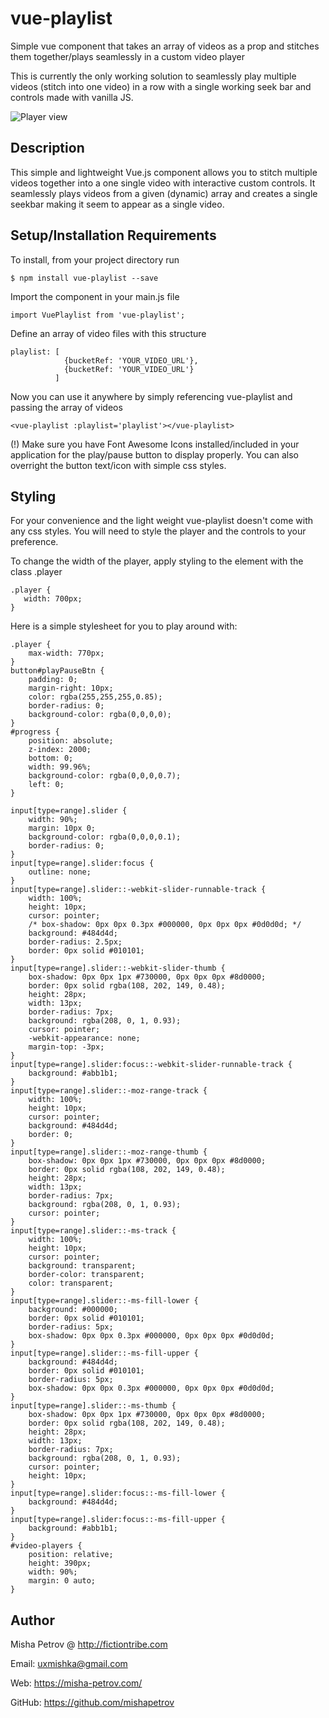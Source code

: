 # vue-playlist
Simple vue component that takes an array of videos as a prop and stitches them together/plays seamlessly in a custom video player

This is currently the only working solution to seamlessly play multiple videos (stitch into one video) in a row with a single working seek bar and controls made with vanilla JS.

![Player view](https://i.imgur.com/5zdIUyc.jpg)

## Description
This simple and lightweight Vue.js component allows you to stitch multiple videos together into a one single video with interactive custom controls. It seamlessly plays videos from a given (dynamic) array and creates a single seekbar making it seem to appear as a single video.


## Setup/Installation Requirements

To install, from your project directory run
  ```
  $ npm install vue-playlist --save
  ```


Import the component in your main.js file
  ```
import VuePlaylist from 'vue-playlist';
  ```
Define an array of video files with this structure
  ```
playlist: [
              {bucketRef: 'YOUR_VIDEO_URL'},
              {bucketRef: 'YOUR_VIDEO_URL'}
            ]
  ```
Now you can use it anywhere by simply referencing vue-playlist and passing the array of videos
  ```
<vue-playlist :playlist='playlist'></vue-playlist>
  ```

   (!) Make sure you have Font Awesome Icons installed/included in your application for the play/pause button to display properly. You can also overright the button text/icon with simple css styles.

## Styling

  For your convenience and the light weight vue-playlist doesn't come with any css styles. You will need to style the player and the controls to your preference.

  To change the width of the player, apply styling to the element with the class .player
  ```
.player {
     width: 700px;
}
  ```

Here is a simple stylesheet for you to play around with:
  ```
.player {
      max-width: 770px;
}
button#playPauseBtn {
      padding: 0;
      margin-right: 10px;
      color: rgba(255,255,255,0.85);
      border-radius: 0;
      background-color: rgba(0,0,0,0);
}
#progress {
      position: absolute;
      z-index: 2000;
      bottom: 0;
      width: 99.96%;
      background-color: rgba(0,0,0,0.7);
      left: 0;
}

input[type=range].slider {
      width: 90%;
      margin: 10px 0;
      background-color: rgba(0,0,0,0.1);
      border-radius: 0;
}
input[type=range].slider:focus {
      outline: none;
}
input[type=range].slider::-webkit-slider-runnable-track {
      width: 100%;
      height: 10px;
      cursor: pointer;
      /* box-shadow: 0px 0px 0.3px #000000, 0px 0px 0px #0d0d0d; */
      background: #484d4d;
      border-radius: 2.5px;
      border: 0px solid #010101;
}
input[type=range].slider::-webkit-slider-thumb {
      box-shadow: 0px 0px 1px #730000, 0px 0px 0px #8d0000;
      border: 0px solid rgba(108, 202, 149, 0.48);
      height: 28px;
      width: 13px;
      border-radius: 7px;
      background: rgba(208, 0, 1, 0.93);
      cursor: pointer;
      -webkit-appearance: none;
      margin-top: -3px;
}
input[type=range].slider:focus::-webkit-slider-runnable-track {
      background: #abb1b1;
}
input[type=range].slider::-moz-range-track {
      width: 100%;
      height: 10px;
      cursor: pointer;
      background: #484d4d;
      border: 0;
}
input[type=range].slider::-moz-range-thumb {
      box-shadow: 0px 0px 1px #730000, 0px 0px 0px #8d0000;
      border: 0px solid rgba(108, 202, 149, 0.48);
      height: 28px;
      width: 13px;
      border-radius: 7px;
      background: rgba(208, 0, 1, 0.93);
      cursor: pointer;
}
input[type=range].slider::-ms-track {
      width: 100%;
      height: 10px;
      cursor: pointer;
      background: transparent;
      border-color: transparent;
      color: transparent;
}
input[type=range].slider::-ms-fill-lower {
      background: #000000;
      border: 0px solid #010101;
      border-radius: 5px;
      box-shadow: 0px 0px 0.3px #000000, 0px 0px 0px #0d0d0d;
}
input[type=range].slider::-ms-fill-upper {
      background: #484d4d;
      border: 0px solid #010101;
      border-radius: 5px;
      box-shadow: 0px 0px 0.3px #000000, 0px 0px 0px #0d0d0d;
}
input[type=range].slider::-ms-thumb {
      box-shadow: 0px 0px 1px #730000, 0px 0px 0px #8d0000;
      border: 0px solid rgba(108, 202, 149, 0.48);
      height: 28px;
      width: 13px;
      border-radius: 7px;
      background: rgba(208, 0, 1, 0.93);
      cursor: pointer;
      height: 10px;
}
input[type=range].slider:focus::-ms-fill-lower {
      background: #484d4d;
}
input[type=range].slider:focus::-ms-fill-upper {
      background: #abb1b1;
}
#video-players {
      position: relative;
      height: 390px;
      width: 90%;
      margin: 0 auto;
}
  ```


##  Author

Misha Petrov @ http://fictiontribe.com

Email: uxmishka@gmail.com

Web: https://misha-petrov.com/

GitHub: https://github.com/mishapetrov
